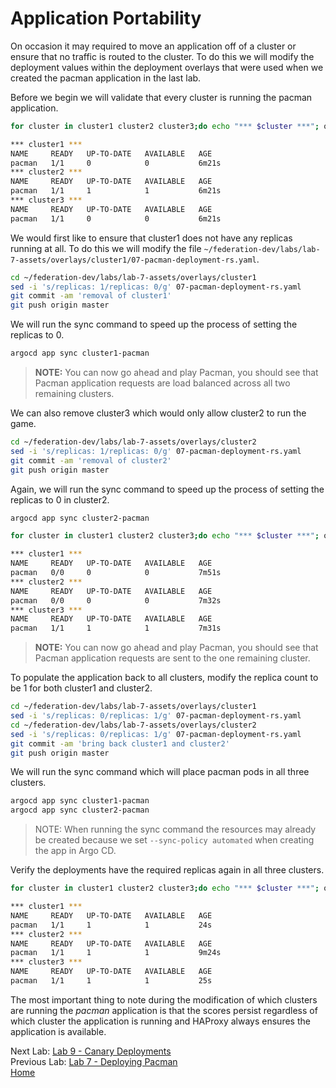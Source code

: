 # Application Portability
On occasion it may required to move an application off of a cluster or ensure that no traffic is routed to the cluster. To do this we will modify the deployment values within the deployment overlays that were used when we created the pacman application in the last lab.

Before we begin we will validate that every cluster is running the pacman application.
~~~sh
for cluster in cluster1 cluster2 cluster3;do echo "*** $cluster ***"; oc get deployment --context $cluster -n pacman;done

*** cluster1 ***
NAME     READY   UP-TO-DATE   AVAILABLE   AGE
pacman   1/1     0            0           6m21s
*** cluster2 ***
NAME     READY   UP-TO-DATE   AVAILABLE   AGE
pacman   1/1     1            1           6m21s
*** cluster3 ***
NAME     READY   UP-TO-DATE   AVAILABLE   AGE
pacman   1/1     0            0           6m21s
~~~

We would first like to ensure that cluster1 does not have any replicas running at all. To do this we will modify the file `~/federation-dev/labs/lab-7-assets/overlays/cluster1/07-pacman-deployment-rs.yaml`.

~~~sh
cd ~/federation-dev/labs/lab-7-assets/overlays/cluster1
sed -i 's/replicas: 1/replicas: 0/g' 07-pacman-deployment-rs.yaml
git commit -am 'removal of cluster1'
git push origin master
~~~

We will run the sync command to speed up the process of setting the replicas to 0.
~~~sh
argocd app sync cluster1-pacman
~~~


> **NOTE:** You can now go ahead and play Pacman, you should see that Pacman application requests are load balanced across all two remaining clusters.

We can also remove cluster3 which would only allow cluster2 to run the game.
~~~sh
cd ~/federation-dev/labs/lab-7-assets/overlays/cluster2
sed -i 's/replicas: 1/replicas: 0/g' 07-pacman-deployment-rs.yaml
git commit -am 'removal of cluster2'
git push origin master
~~~

Again, we will run the sync command to speed up the process of setting the replicas to 0 in cluster2.
~~~sh
argocd app sync cluster2-pacman
~~~

~~~sh
for cluster in cluster1 cluster2 cluster3;do echo "*** $cluster ***"; oc get deployment --context $cluster -n pacman;done

*** cluster1 ***
NAME     READY   UP-TO-DATE   AVAILABLE   AGE
pacman   0/0     0            0           7m51s
*** cluster2 ***
NAME     READY   UP-TO-DATE   AVAILABLE   AGE
pacman   0/0     0            0           7m32s
*** cluster3 ***
NAME     READY   UP-TO-DATE   AVAILABLE   AGE
pacman   1/1     1            1           7m31s
~~~

> **NOTE:** You can now go ahead and play Pacman, you should see that Pacman application requests are sent to the one remaining cluster.

To populate the application back to all clusters, modify the replica count to be 1 for both cluster1 and cluster2.
~~~sh
cd ~/federation-dev/labs/lab-7-assets/overlays/cluster1
sed -i 's/replicas: 0/replicas: 1/g' 07-pacman-deployment-rs.yaml
cd ~/federation-dev/labs/lab-7-assets/overlays/cluster2
sed -i 's/replicas: 0/replicas: 1/g' 07-pacman-deployment-rs.yaml
git commit -am 'bring back cluster1 and cluster2'
git push origin master
~~~

We will run the sync command which will place pacman pods in all three clusters.

~~~sh
argocd app sync cluster1-pacman
argocd app sync cluster2-pacman
~~~

> NOTE: When running the sync command the resources may already be created because we set `--sync-policy automated` when creating the app in Argo CD.


Verify the deployments have the required replicas again in all three clusters.

~~~sh
for cluster in cluster1 cluster2 cluster3;do echo "*** $cluster ***"; oc get deployment --context $cluster -n pacman;done

*** cluster1 ***
NAME     READY   UP-TO-DATE   AVAILABLE   AGE
pacman   1/1     1            1           24s
*** cluster2 ***
NAME     READY   UP-TO-DATE   AVAILABLE   AGE
pacman   1/1     1            1           9m24s
*** cluster3 ***
NAME     READY   UP-TO-DATE   AVAILABLE   AGE
pacman   1/1     1            1           25s
~~~

The most important thing to note during the modification of which clusters are running the
*pacman* application is that the scores persist regardless of which cluster the application is running and HAProxy always ensures the application is available.

Next Lab: [Lab 9 - Canary Deployments](./9.md)<br>
Previous Lab: [Lab 7 - Deploying Pacman](./7.md)<br>
[Home](./README.md)
